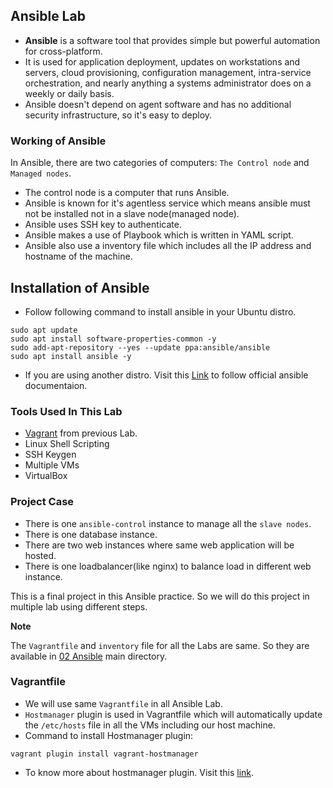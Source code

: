 ## Ansible Lab
- <b>Ansible</b> is a software tool that provides simple but powerful automation for cross-platform.
- It is used for application deployment, updates on workstations and servers, cloud provisioning, configuration management, intra-service orchestration, and nearly anything a systems administrator does on a weekly or daily basis.
- Ansible doesn't depend on agent software and has no additional security infrastructure, so it's easy to deploy.

### Working of Ansible
In Ansible, there are two categories of computers: 
`The Control node` and `Managed nodes`.

 - The control node is a computer that runs Ansible.
 - Ansible is known for it's agentless service which means ansible must not be   installed not in a slave node(managed node).
 - Ansible uses SSH key to authenticate.
 - Ansible makes a use of Playbook which is written in YAML script.
 - Ansible also use a inventory file which includes all the IP address and hostname of the machine.



 ## Installation of Ansible
 - Follow following command to install ansible in your Ubuntu distro.
```
sudo apt update
sudo apt install software-properties-common -y
sudo add-apt-repository --yes --update ppa:ansible/ansible
sudo apt install ansible -y
 ```

 - If you are using another distro. Visit this [Link](https://docs.ansible.com/ansible/latest/installation_guide/installation_distros.html) to follow official ansible documentaion.


### Tools Used In This Lab
- [Vagrant](https://github.com/TheSpiritMan/DevOps-Practice/tree/main/01%20Vagrant) from previous Lab.
- Linux Shell Scripting
- SSH Keygen
- Multiple VMs
- VirtualBox

### Project Case
- There is one `ansible-control` instance to manage all the `slave nodes`.
- There is one database instance.
- There are two web instances where same web application will be hosted.
- There is one loadbalancer(like nginx) to balance load in different web instance.

This is a final project in this Ansible practice. So we will do this project in multiple lab using different steps.


<b>Note</b>

 The `Vagrantfile` and `inventory` file for all the Labs are same. So they are available in [02 Ansible](https://github.com/TheSpiritMan/DevOps-Practice/tree/main/02%20Ansible) main directory.

 ### Vagrantfile
- We will use same `Vagrantfile` in all Ansible Lab.
- `Hostmanager` plugin is used in Vagrantfile which will automatically update the `/etc/hosts` file in all the VMs including our host machine.
- Command to install Hostmanager plugin: 
```
vagrant plugin install vagrant-hostmanager
```
- To know more about hostmanager plugin. Visit this [link](https://www.rubydoc.info/gems/vagrant-hostmanager/1.2.3).